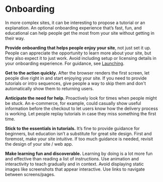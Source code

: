 # Onboarding
In more complex sites, it can be interesting to propose a tutorial or an explanation. An optional onboarding experience that’s fast, fun, and educational can help people get the most from your site without getting in their way.

**Provide onboarding that helps people enjoy your site**, not just set it up. People can appreciate the opportunity to learn more about your site, but they also expect it to just work. Avoid including setup or licensing details in your onboarding experience. For guidance, see [Launching](/launching).

**Get to the action quickly.** After the browser renders the first screen, let people dive right in and start enjoying your site. If you need to provide tutorials or intro sequences, give people a way to skip them and don't automatically show them to returning users.

**Anticipate the need for help.** Proactively look for times when people might be stuck. An e-commerce, for example, could casually show useful information before the checkout to let users know how the delivery process is working. Let people replay tutorials in case they miss something the first time.

**Stick to the essentials in tutorials.** It’s fine to provide guidance for beginners, but education isn’t a substitute for great site design. First and foremost, make your site intuitive. If too much guidance is needed, revisit the design of your site / web app.

**Make learning fun and discoverable.** Learning by doing is a lot more fun and effective than reading a list of instructions. Use animation and interactivity to teach gradually and in context. Avoid displaying static images like screenshots that appear interactive. Use links to navigate between screens/pages.